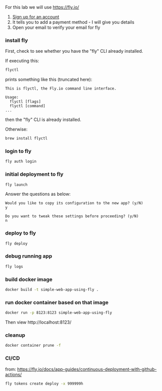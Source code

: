 For this lab we will use https://fly.io/

1. [Sign up for an account](https://fly.io/app/sign-up)
2. It tells you to add a payment method - I will give you details
3. Open your email to verify your email for fly

### install fly

First, check to see whether you have the "fly" CLI already installed.

If executing this:
```bash
flyctl
```
prints something like this (truncated here):
```
This is flyctl, the Fly.io command line interface.

Usage:
  flyctl [flags]
  flyctl [command]
...
```
then the "fly" CLI is already installed.

Otherwise:
```bash
brew install flyctl
```

### login to fly

```bash
fly auth login
```

### initial deployment to fly

```bash
fly launch
```

Answer the questions as below:
```
Would you like to copy its configuration to the new app? (y/N)
y

Do you want to tweak these settings before proceeding? (y/N)
n
```

### deploy to fly

```bash
fly deploy
```

### debug running app

```bash
fly logs
```

### build docker image

```bash
docker build -t simple-web-app-using-fly .
```

### run docker container based on that image

```bash
docker run -p 8123:8123 simple-web-app-using-fly
```

Then view http://localhost:8123/

### cleanup

```bash
docker container prune -f
```

### CI/CD

from: https://fly.io/docs/app-guides/continuous-deployment-with-github-actions/

```bash
fly tokens create deploy -x 999999h
```